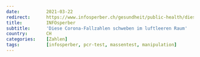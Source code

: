 ```yaml
---
date:          2021-03-22
redirect:      https://www.infosperber.ch/gesundheit/public-health/diese-corona-fallzahlen-schweben-im-luftleeren-raum/
title:         INFOsperber
subtitle:      'Diese Corona-Fallzahlen schweben im luftleeren Raum'
country:       CH
categories:    [Zahlen]
tags:          [infosperber, pcr-test, massentest, manipulation]
---
```

